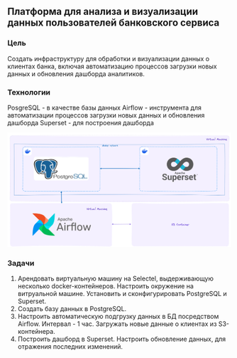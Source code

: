 ## Платформа для анализа и визуализации данных пользователей банковского сервиса

### Цель
Создать инфраструктуру для обработки и визуализации данных о клиентах банка, включая автоматизацию процессов загрузки новых данных и обновления дашборда аналитиков.

### Технологии
PosgreSQL - в качестве базы данных
Airflow - инструмента для автоматизации процессов загрузки новых данных и обновления дашборда
Superset - для построения дашборда

![Схема](scheme.png)

### Задачи
1. Арендовать виртуальную машину на Selectel, выдерживающую несколько docker-контейнеров. Настроить окружение на витруальной машине. Установить и сконфигурировать PostgreSQL и Superset.
2. Создать базу данных в PostgreSQL.
3. Настроить автоматическую подгрузку данных в БД посредством Airflow. Интервал - 1 час. Загружать новые данные о клиентах из S3-контейнера.
4. Построить дашборд в Superset. Настроить обновление данных, для отражения последних изменений.

